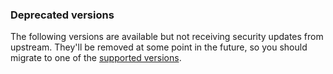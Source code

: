 ### Deprecated versions

The following versions are available but not receiving security updates from upstream.
They'll be removed at some point in the future, so you should migrate to one of the [supported versions](#supported-versions).
